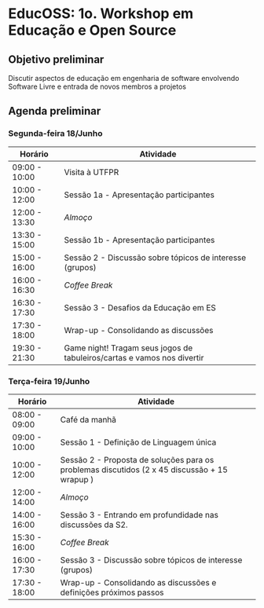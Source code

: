 # EducOSS: 1o. Workshop em Educação e Open Source

## Objetivo preliminar
Discutir aspectos de educação em engenharia de software envolvendo Software Livre e entrada de novos membros a projetos

## Agenda preliminar

### Segunda-feira 18/Junho

| Horário         | Atividade                     |
|-----------------|--------------------------     |
| 09:00 - 10:00   | Visita à UTFPR                |
| 10:00 - 12:00   | Sessão 1a - Apresentação participantes
| 12:00 - 13:30   | *Almoço*                      |
| 13:30 - 15:00   | Sessão 1b - Apresentação participantes    |
| 15:00 - 16:00   | Sessão 2 - Discussão sobre tópicos de interesse (grupos) |
| 16:00 - 16:30   | *Coffee Break* |
| 16:30 - 17:30   | Sessão 3 - Desafios da Educação em ES| 
| 17:30 - 18:00   | Wrap-up - Consolidando as discussões |
| 19:30 - 21:30   | Game night! Tragam seus jogos de tabuleiros/cartas e vamos nos divertir |

### Terça-feira 19/Junho

| Horário         | Atividade                     |
|-----------------|--------------------------     |
| 08:00 - 09:00   | Café da manhã                |
| 09:00 - 10:00   | Sessão 1 - Definição de Linguagem única|
| 10:00 - 12:00   | Sessão 2 - Proposta de soluções para os problemas discutidos (2 x 45 discussão + 15 wrapup )|
| 12:00 - 14:00   | *Almoço*                      |
| 14:00 - 16:00   | Sessão 3 - Entrando em profundidade nas discussões da S2.   |
| 15:30 - 16:00   | *Coffee Break* |
| 16:00 - 17:30   | Sessão 3 - Discussão sobre tópicos de interesse (grupos)| 
| 17:30 - 18:00   | Wrap-up - Consolidando as discussões e definições próximos passos |
